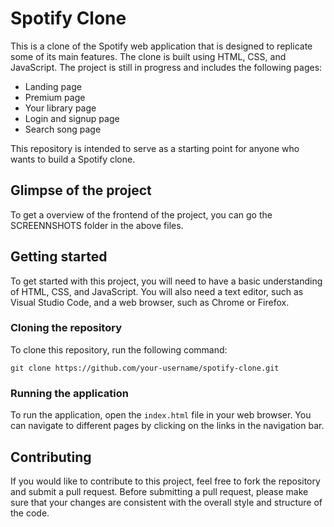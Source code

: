 # Spotify Clone

This is a clone of the Spotify web application that is designed to replicate some of its main features. The clone is built using HTML, CSS, and JavaScript. The project is still in progress and includes the following pages:

- Landing page
- Premium page
- Your library page
- Login and signup page
- Search song page

This repository is intended to serve as a starting point for anyone who wants to build a Spotify clone.

## Glimpse of the project

To get a overview of the frontend of the project, you can go the SCREENNSHOTS folder in the above files.

## Getting started

To get started with this project, you will need to have a basic understanding of HTML, CSS, and JavaScript. You will also need a text editor, such as Visual Studio Code, and a web browser, such as Chrome or Firefox.

### Cloning the repository

To clone this repository, run the following command:

```
git clone https://github.com/your-username/spotify-clone.git
```

### Running the application

To run the application, open the `index.html` file in your web browser. You can navigate to different pages by clicking on the links in the navigation bar.

## Contributing

If you would like to contribute to this project, feel free to fork the repository and submit a pull request. Before submitting a pull request, please make sure that your changes are consistent with the overall style and structure of the code.


